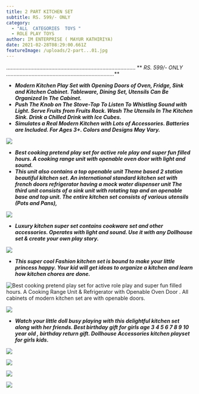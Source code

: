 ```yaml
---
title: 2 PART KITCHEN SET
subtitle: RS. 599/- ONLY
category:
  - "ALL  CATEGORIES  TOYS "
  - ROLE PLAY TOYS
author: IM ENTERPRISE ( MAYUR KATHIRIYA)
date: 2021-02-28T08:29:00.661Z
featureImage: /uploads/2-part...01.jpg
---
```





......................................................................................     ** *RS. 599/- ONLY  ........................................................................***







* ***Modern Kitchen Play Set with Opening Doors of Oven, Fridge, Sink and Kitchen Cabinet. Tableware, Dining Set, Utensils Can Be Organized In The Cabinet.*** 
* ***Push The Knob on The Stove-Top To Listen To Whistling Sound with Light. Serve Fruits from Fruits Rack. Wash The Utensils In The Kitchen Sink. Drink a Chilled Drink with Ice Cubes.*** 
* ***Simulates a Real Modern Kitchen with Lots of Accessories. Batteries are Included. For Ages 3+. Colors and Designs May Vary.***

![](/uploads/2-part...01.jpg)

* ***Best cooking pretend play set for active role play and super fun filled hours. A cooking range unit with openable oven door with light and sound.*** 
* ***This unit also contains a top openable unit Theme based 2 station beautiful kitchen set. An international standard kitchen set with french doors refrigerator having a mock water dispenser unit The third unit consists of a sink unit with rotating tap and an openable base and top unit. The entire kitchen set consists of various utensils (Pots and Pans),***

![](/uploads/2-part...03.jpg)

* ***Luxury kitchen super set contains cookware set and other accessories. Operates with light and sound. Use it with any Dollhouse set & create your own play story.***

![](/uploads/2-part...02.jpg)

* ***This super cool Fashion kitchen set is bound to make your little princess happy. Your kid will get ideas to organize a kitchen and learn how kitchen chores are done.***

![](/uploads/2-part...04.jpg "Best cooking pretend play set for active role play and super fun filled hours. A Cooking Range Unit & Refrigerator with Openable Oven Door . All cabinets of modern kitchen set are with openable doors.")

![](/uploads/2-part...05.jpg)

* ***Watch your little doll busy playing with this delightful kitchen set along with her friends. Best birthday gift for girls age 3 4 5 6 7 8 9 10 year old , birthday return gift. Dollhouse Accessories kitchen playset for girls kids.***

![](/uploads/2-part...06.jpg)

![](/uploads/2-part...09.jpeg)

![](/uploads/2-part...08.jpg)

![](/uploads/2-part...07.jpg)